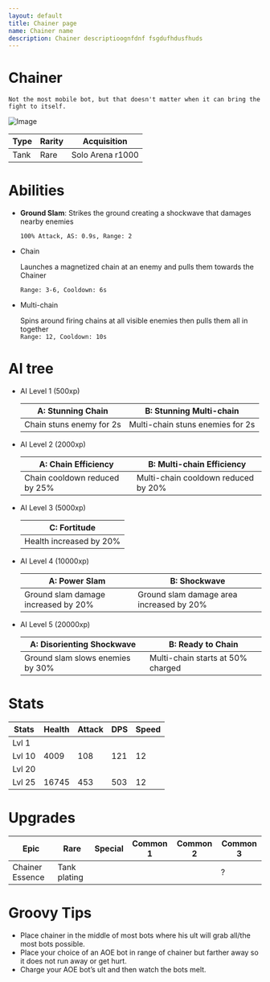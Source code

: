 ```yaml
---
layout: default
title: Chainer page
name: Chainer name
description: Chainer descriptioognfdnf fsgdufhdusfhuds
---
```


# Chainer

`Not the most mobile bot, but that doesn't matter when it can bring the fight to itself.`

![Image](https://cdn.discordapp.com/attachments/885544735794692146/885545888360054794/chainer.png)

| Type  | Rarity | Acquisition       |
| ----- | ------ | ----------------- | 
| Tank  | Rare   | Solo Arena r1000  |

# Abilities

- **Ground Slam**: Strikes the ground creating a shockwave that damages nearby enemies

	`100% Attack, AS: 0.9s, Range: 2`		
		

- Chain
	
	Launches a magnetized chain at an enemy and pulls them towards the Chainer

	`Range: 3-6, Cooldown: 6s`		
		

- Multi-chain

	Spins around firing chains at all visible enemies then pulls them all in together	
	`Range: 12, Cooldown: 10s`
		
# AI tree

- AI Level 1 (500xp)

	| A: Stunning Chain         | B: Stunning Multi-chain          |
	| ------------------------- | -------------------------------- |
	| Chain stuns enemy for 2s  | Multi-chain stuns enemies for 2s |
		
- AI Level 2 (2000xp)	

	| A: Chain Efficiency            | B: Multi-chain Efficiency           |
	| ------------------------------ | ----------------------------------- |
	| Chain cooldown reduced by 25%  | Multi-chain cooldown reduced by 20% |
		
- AI Level 3 (5000xp)

	| C: Fortitude            |
	| ----------------------- |
	| Health increased by 20% |
	
- AI Level 4 (10000xp)	

	| A: Power Slam                        | B: Shockwave                             |
	| ------------------------------------ | ---------------------------------------- |
	| Ground slam damage increased by 20%  | Ground slam damage area increased by 20% |
	
- AI Level 5 (20000xp)

	| A: Disorienting Shockwave         | B: Ready to Chain	                |
	| --------------------------------- | --------------------------------- |
	| Ground slam slows enemies by 30%  | Multi-chain starts at 50% charged |


# Stats 

| Stats  | Health | Attack | DPS | Speed |
| ------ | ------ | ------ | --- | ----- |
| Lvl 1  |  |  |  |  |
| Lvl 10 | 4009 | 108 | 121 | 12 |
| Lvl 20 |  |  |  |  |
| Lvl 25 | 16745 | 453 | 503 | 12 |


# Upgrades

| Epic            | Rare         | Special | Common 1 | Common 2 | Common 3 |
| --------------- | ------------ | ------- | -------- | -------- | -------- |
| Chainer Essence | Tank plating |   |  |  | ? |


# Groovy Tips

- Place chainer in the middle of most bots where his ult will grab all/the most bots possible. 
- Place your choice of an AOE bot in range of chainer but farther away so it does not run away or get hurt. 
- Charge your AOE bot’s ult and then watch the bots melt.


